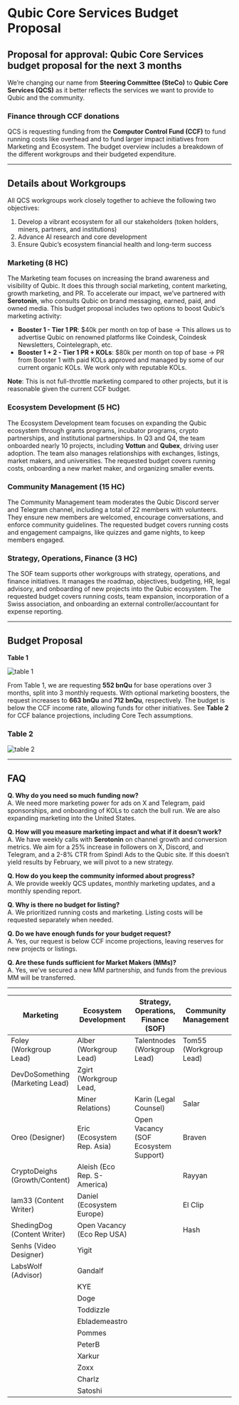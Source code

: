 # Qubic Core Services Budget Proposal

## Proposal for approval: Qubic Core Services budget proposal for the next 3 months

We’re changing our name from **Steering Committee (SteCo)** to **Qubic Core Services (QCS)** as it better reflects the services we want to provide to Qubic and the community.

### Finance through CCF donations

QCS is requesting funding from the **Computor Control Fund (CCF)** to fund running costs like overhead and to fund larger impact initiatives from Marketing and Ecosystem. The budget overview includes a breakdown of the different workgroups and their budgeted expenditure.

---

## Details about Workgroups

All QCS workgroups work closely together to achieve the following two objectives:

1. Develop a vibrant ecosystem for all our stakeholders (token holders, miners, partners, and institutions)
2. Advance AI research and core development
3. Ensure Qubic’s ecosystem financial health and long-term success

### Marketing (8 HC)

The Marketing team focuses on increasing the brand awareness and visibility of Qubic. It does this through social marketing, content marketing, growth marketing, and PR. To accelerate our impact, we’ve partnered with **Serotonin**, who consults Qubic on brand messaging, earned, paid, and owned media. This budget proposal includes two options to boost Qubic’s marketing activity:

- **Booster 1 - Tier 1 PR**: $40k per month on top of base -> This allows us to advertise Qubic on renowned platforms like Coindesk, Coindesk Newsletters, Cointelegraph, etc.
- **Booster 1 + 2 - Tier 1 PR + KOLs**: $80k per month on top of base -> PR from Booster 1 with paid KOLs approved and managed by some of our current organic KOLs. We work only with reputable KOLs.

**Note**: This is not full-throttle marketing compared to other projects, but it is reasonable given the current CCF budget.

### Ecosystem Development (5 HC)

The Ecosystem Development team focuses on expanding the Qubic ecosystem through grants programs, incubator programs, crypto partnerships, and institutional partnerships. In Q3 and Q4, the team onboarded nearly 10 projects, including **Vottun** and **Qubex**, driving user adoption. The team also manages relationships with exchanges, listings, market makers, and universities. The requested budget covers running costs, onboarding a new market maker, and organizing smaller events.

### Community Management (15 HC)

The Community Management team moderates the Qubic Discord server and Telegram channel, including a total of 22 members with volunteers. They ensure new members are welcomed, encourage conversations, and enforce community guidelines. The requested budget covers running costs and engagement campaigns, like quizzes and game nights, to keep members engaged.

### Strategy, Operations, Finance (3 HC)

The SOF team supports other workgroups with strategy, operations, and finance initiatives. It manages the roadmap, objectives, budgeting, HR, legal advisory, and onboarding of new projects into the Qubic ecosystem. The requested budget covers running costs, team expansion, incorporation of a Swiss association, and onboarding an external controller/accountant for expense reporting.

---

## Budget Proposal

**Table 1**

![table 1](https://github.com/user-attachments/assets/a1cad879-b563-4d1e-a136-456a96f7e5fe)

From Table 1, we are requesting **552 bnQu** for base operations over 3 months, split into 3 monthly requests. With optional marketing boosters, the request increases to **663 bnQu** and **712 bnQu**, respectively. The budget is below the CCF income rate, allowing funds for other initiatives. See **Table 2** for CCF balance projections, including Core Tech assumptions.


### Table 2

![table 2](https://github.com/user-attachments/assets/0a17a202-dbc8-4f61-89cd-3fafc44d512e)

---

## FAQ

**Q. Why do you need so much funding now?**  
A. We need more marketing power for ads on X and Telegram, paid sponsorships, and onboarding of KOLs to catch the bull run. We are also expanding marketing into the United States.

**Q. How will you measure marketing impact and what if it doesn’t work?**  
A. We have weekly calls with **Serotonin** on channel growth and conversion metrics. We aim for a 25% increase in followers on X, Discord, and Telegram, and a 2-8% CTR from Spindl Ads to the Qubic site. If this doesn’t yield results by February, we will pivot to a new strategy.

**Q. How do you keep the community informed about progress?**  
A. We provide weekly QCS updates, monthly marketing updates, and a monthly spending report.

**Q. Why is there no budget for listing?**  
A. We prioritized running costs and marketing. Listing costs will be requested separately when needed.

**Q. Do we have enough funds for your budget request?**  
A. Yes, our request is below CCF income projections, leaving reserves for new projects or listings.

**Q. Are these funds sufficient for Market Makers (MMs)?**  
A. Yes, we’ve secured a new MM partnership, and funds from the previous MM will be transferred.

---
| Marketing                        | Ecosystem Development         | Strategy, Operations, Finance (SOF) | Community Management        |
|----------------------------------|-------------------------------|-------------------------------------|-----------------------------|
| Foley (Workgroup Lead)           | Alber (Workgroup Lead)        | Talentnodes (Workgroup Lead)        | Tom55 (Workgroup Lead)      |
| DevDoSomething (Marketing Lead)  | Zgirt (Workgroup Lead,        |                                     |                             |
|                                  |     Miner Relations)          | Karin (Legal Counsel)               | Salar                       |
| Oreo (Designer)                  | Eric (Ecosystem Rep. Asia)    | Open Vacancy (SOF Ecosystem Support)| Braven                      |
| CryptoDeighs (Growth/Content)    | Aleish (Eco Rep. S-America)   |                                     | Rayyan                      |
| Iam33 (Content Writer)           | Daniel (Ecosystem Europe)     |                                     | El Clip                     |
| ShedingDog (Content Writer)      | Open Vacancy (Eco Rep USA)    |                                     | Hash                        |
| Senhs (Video Designer)           | Yigit                         |                                     |                             |
| LabsWolf (Advisor)               | Gandalf                       |                                     |                             |
|                                  | KYE                           |                                     |                             |
|                                  | Doge                          |                                     |                             |
|                                  | Toddizzle                     |                                     |                             |
|                                  | Eblademeastro                 |                                     |                             |
|                                  | Pommes                        |                                     |                             |
|                                  | PeterB                        |                                     |                             |
|                                  | Xarkur                        |                                     |                             |
|                                  | Zoxx                          |                                     |                             |
|                                  | Charlz                        |                                     |                             |
|                                  | Satoshi                       |                                     |                             |



